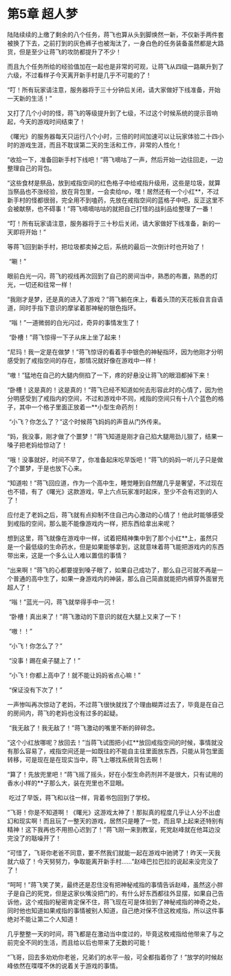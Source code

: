 # 第5章 超人梦

陆陆续续的上缴了剩余的八个任务，蒋飞也算从头到脚焕然一新，不仅新手两件套被换了下去，之前打到的灰色裤子也被淘汰了，一身白色的任务装备虽然都是大路货，但是至少让蒋飞的攻防都提升了不少！

​    而且九个任务所给的经验值加在一起也是非常的可观，让蒋飞从四级一路飙升到了六级，不过看样子今天离开新手村是几乎不可能的了！

​    “叮！所有玩家请注意，服务器将于三十分钟后关闭，请大家做好下线准备，开始一天新的生活！”

​    又打了几个小时的怪，蒋飞的等级提升到了七级，不过这个时候系统的提示音响起，今天的游戏时间结束了！

​    《曙光》的服务器每天只运行八个小时，三倍的时间加速可以让玩家体验二十四小时的游戏生涯，而且不耽误第二天的生活和工作，非常的人性化！

​    “收拾一下，准备回新手村下线吧！”蒋飞嘀咕了一声，然后开始一边往回走，一边整理自己的背包。

​    “这些食材是祭品，放到戒指空间的红色格子中给戒指升级用，这些是垃圾，就算当祭品也不涨经验，放在背包里，一会卖给np，嘿！居然还有一个小红**，不过新手村的怪都很弱，完全用不到嗑药，先放在戒指空间的蓝格子中吧，反正这里不会被献祭，也不碍事！”蒋飞嘀嘀咕咕的就把自己打怪的战利品给整理了一番！

​    “叮！所有玩家请注意，服务器将于三十秒后关闭，请大家做好下线准备，新的一天即将开始！”

​    等蒋飞回到新手村，把垃圾都卖掉之后，系统的最后一次倒计时也开始了！

​    “唰！”

​    眼前白光一闪，蒋飞的视线再次回到了自己的房间当中，熟悉的布置，熟悉的灯光，一切还和往常一样！

​    “我刚才是梦，还是真的进入了游戏？”蒋飞躺在床上，看着头顶的天花板自言自语道，同时手指下意识的摩挲着那神秘的银色指环。

​    “嗡！”一道微弱的白光闪过，奇异的事情发生了！

​    “卧槽！”蒋飞惊得一下子从床上坐了起来！

​    “尼玛！我一定是在做梦！”蒋飞惊讶的看着手中银色的神秘指环，因为他刚才分明感受到了戒指空间的存在，那情况就好像在游戏中一样！

​    “嗷！”猛地在自己的大腿内侧掐了一下，疼的好悬没让蒋飞的眼泪都掉下来！

​    “卧槽！这是真的！这是真的！”蒋飞已经不知道如何去形容此时的心情了，因为他分明感受到了戒指内的空间，不过和游戏中不同，戒指的空间只有十八个蓝色的格子，其中一个格子里面正放着一**小型生命药剂！

​    “小飞？你怎么了？”这个时候蒋飞妈妈的声音从门外传来。

​    “妈，我没事，刚才做了个噩梦！”蒋飞知道是刚才自己掐大腿用劲儿狠了，结果一嗓子把老妈给惊动了！

​    “哦！没事就好，时间不早了，你准备起床吃早饭吧！”蒋飞的妈妈一听儿子只是做了个噩梦，于是也放下心来。

​    “知道啦！”蒋飞回应道，作为一个高中生，睡觉睡到自然醒几乎是奢望，不过现在也不错，有了《曙光》这款游戏，早上六点玩家准时起床，至少不会有迟到的人了！

​    应付走了老妈之后，蒋飞就有点抑制不住自己内心激动的心情了！他此时能够感受到戒指的空间，那么能不能像游戏内一样，把东西给拿出来呢？

​    想到这里，蒋飞就像在游戏中一样，试着把精神集中到了那个小红**上，虽然只是一个最低级的生命药水，但是如果能够拿到，这就意味着蒋飞能把游戏内的东西带出来，这是一个多么让人难以置信的事情？

​    “出来啊！”蒋飞的心都要提到嗓子眼了，如果自己成功了，那么自己可就不再是一个普通的高中生了，如果一身游戏内的神装，那么自己简直就能把内裤穿外面冒充超人了！

​    “嗡！”蓝光一闪，蒋飞就举得手中一沉！

​    “卧槽！真出来了！”蒋飞激动的下意识的就在大腿上又来了一下！

​    “嗷！！”

​    “小飞！你怎么了？”

​    “没事！踢在桌子腿上了！”

​    “小飞！你都上高中了！就不能让妈妈省点心嘛！”

​    “保证没有下次了！”

​    一声惨叫再次惊动了老妈，不过蒋飞很快就找了个理由糊弄过去了，毕竟是在自己的房间内，蒋飞的老妈也没有过多的起疑。

​    “我无敌了！我无敌了！”蒋飞激动的嘴里不断的碎碎念。

​    “这个小红放哪呢？放回去！”当蒋飞试图把小红**放回戒指空间的时候，事情就没有那么容易了，戒指空间还是一如既往的不能自主往里面放东西，只能从背包里面转移，可是现在是在现实当中，蒋飞上哪找系统背包去啊！

​    “算了！先放兜里吧！”蒋飞摇了摇头，好在小型生命药剂并不是很大，只有试用的香水小样的**子那么大，装在兜里也不显眼。

​    吃过了早饭，蒋飞和以往一样，背着书包回到了学校。

​    “飞哥！你是不知道啊！《曙光》这游戏太神了！那拟真的程度几乎让人分不出虚幻和现实啊！而且玩了一整天的游戏，居然只是睡了一觉，而且早上起来还特别有精神！这下我再也不用担心迟到了！”蒋飞刚一来到教室，死党赵峰就在他耳边没完没了的聒噪开了！

​    “可惜了，飞哥你老爸不同意，要不然我们就能一起在游戏中驰骋了！昨天一天我就六级了！今天努努力，争取能离开新手村……”赵峰巴拉巴拉的说起来没完没了了！

​    “呵呵！”蒋飞笑了笑，最终还是忍住没有把神秘戒指的事情告诉赵峰，虽然这小胖子是自己的死党，但是这家伙嘴没把门的，有什么好东西都往外显摆，如果自己告诉他，这个戒指的秘密肯定保不住，蒋飞现在可是体验到了神秘戒指的神奇之处，同时他也知道如果戒指的事情被别人知道，自己绝对保不住这枚戒指，所以这件事绝对不能让第二个人知道！

​    几乎整整一天的时间，蒋飞都是在激动当中度过的，毕竟这枚戒指给他带来了与之前完全不同的生活，而且给以后也带来了无数的可能！

​    “飞哥，回去多劝劝你老爸，兄弟们的水平一般，可全都指着你了！”放学的时候赵峰依然在喋喋不休的说着关于游戏的事情。